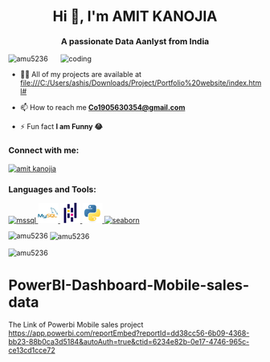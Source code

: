 <h1 align="center">Hi 👋, I'm AMIT KANOJIA</h1>
<h3 align="center">A passionate Data Aanlyst from India</h3>

<img align="right" alt="coding" width="400" src="https://cdn.dribbble.com/userupload/22212568/file/original-ff1e2347867631f39c5e5341cc22c0dd.gif">

<p align="left"> <img src="https://komarev.com/ghpvc/?username=amu5236&label=Profile%20views&color=0e75b6&style=flat" alt="amu5236" /> </p>

- 👨‍💻 All of my projects are available at [file:///C:/Users/ashis/Downloads/Project/Portfolio%20website/index.html#](file:///C:/Users/ashis/Downloads/Project/Portfolio%20website/index.html#)

- 📫 How to reach me **Co1905630354@gmail.com**

- ⚡ Fun fact **I am Funny 😂**

<h3 align="left">Connect with me:</h3>
<p align="left">
<a href="https://linkedin.com/in/amit kanojia" target="blank"><img align="center" src="https://raw.githubusercontent.com/rahuldkjain/github-profile-readme-generator/master/src/images/icons/Social/linked-in-alt.svg" alt="amit kanojia" height="30" width="40" /></a>
</p>

<h3 align="left">Languages and Tools:</h3>
<p align="left"> <a href="https://www.microsoft.com/en-us/sql-server" target="_blank" rel="noreferrer"> <img src="https://www.svgrepo.com/show/303229/microsoft-sql-server-logo.svg" alt="mssql" width="40" height="40"/> </a> <a href="https://www.mysql.com/" target="_blank" rel="noreferrer"> <img src="https://raw.githubusercontent.com/devicons/devicon/master/icons/mysql/mysql-original-wordmark.svg" alt="mysql" width="40" height="40"/> </a> <a href="https://pandas.pydata.org/" target="_blank" rel="noreferrer"> <img src="https://raw.githubusercontent.com/devicons/devicon/2ae2a900d2f041da66e950e4d48052658d850630/icons/pandas/pandas-original.svg" alt="pandas" width="40" height="40"/> </a> <a href="https://www.python.org" target="_blank" rel="noreferrer"> <img src="https://raw.githubusercontent.com/devicons/devicon/master/icons/python/python-original.svg" alt="python" width="40" height="40"/> </a> <a href="https://seaborn.pydata.org/" target="_blank" rel="noreferrer"> <img src="https://seaborn.pydata.org/_images/logo-mark-lightbg.svg" alt="seaborn" width="40" height="40"/> </a> </p>

<p><img align="left" src="https://github-readme-stats.vercel.app/api/top-langs?username=amu5236&show_icons=true&locale=en&layout=compact" alt="amu5236" /></p>

<p>&nbsp;<img align="center" src="https://github-readme-stats.vercel.app/api?username=amu5236&show_icons=true&locale=en" alt="amu5236" /></p>

<p><img align="center" src="https://github-readme-streak-stats.herokuapp.com/?user=amu5236&" alt="amu5236" /></p>

# PowerBI-Dashboard-Mobile-sales-data
The Link of Powerbi Mobile sales project https://app.powerbi.com/reportEmbed?reportId=dd38cc56-6b09-4368-bb23-88b0ca3d5184&autoAuth=true&ctid=6234e82b-0e17-4746-965c-ce13cd1cce72
